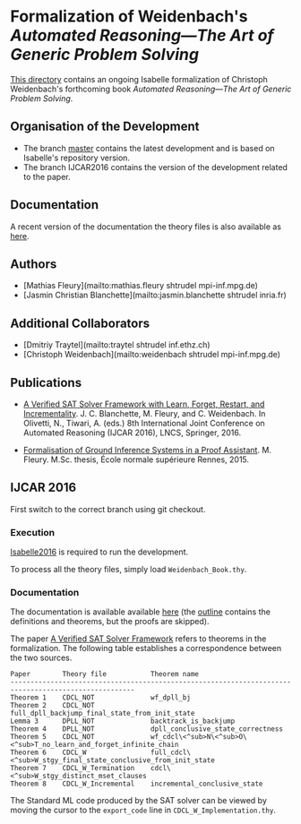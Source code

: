 # Formalization of Weidenbach's _Automated Reasoning―The Art of Generic Problem Solving_ #

[This directory](https://bitbucket.org/jasmin_blanchette/isafol/src/master/Weidenbach_Book/) contains an ongoing Isabelle formalization of Christoph Weidenbach's forthcoming book _Automated Reasoning―The Art of Generic Problem Solving_.

## Organisation of the Development ##
* The branch [master]() contains the latest development and is based on Isabelle's repository version.
* The branch IJCAR2016 contains the version of the development related to the paper.

## Documentation ##

A recent version of the documentation the theory files is also available as [here](http://people.mpi-inf.mpg.de/~mfleury/IsaFoL/current/Weidenbach_Book).

## Authors ##

* [Mathias Fleury](mailto:mathias.fleury shtrudel mpi-inf.mpg.de)
* [Jasmin Christian Blanchette](mailto:jasmin.blanchette shtrudel inria.fr)

## Additional Collaborators ##

* [Dmitriy Traytel](mailto:traytel shtrudel inf.ethz.ch)
* [Christoph Weidenbach](mailto:weidenbach shtrudel mpi-inf.mpg.de)

## Publications ##

* [A Verified SAT Solver Framework with Learn, Forget, Restart, and Incrementality](http://people.mpi-inf.mpg.de/~jblanche/sat.pdf).
  J. C. Blanchette, M. Fleury, and C. Weidenbach.
  In Olivetti, N., Tiwari, A. (eds.) 8th International Joint Conference on Automated Reasoning (IJCAR 2016), LNCS, Springer, 2016.

* [Formalisation of Ground Inference Systems in a Proof Assistant](http://www.mpi-inf.mpg.de/fileadmin/inf/rg1/Documents/fleury_master_thesis.pdf).
  M. Fleury.
  M.Sc. thesis, École normale supérieure Rennes, 2015.


## IJCAR 2016 ##

First switch to the correct branch using git checkout.

### Execution ###

[Isabelle2016](http://isabelle.in.tum.de/website-Isabelle2016) is required to run the development.

To process all the theory files, simply load ```Weidenbach_Book.thy```.

### Documentation ###

The documentation is available available [here](http://people.mpi-inf.mpg.de/~mfleury/IsaFoL/IJCAR2016/Weidenbach_Book) (the 
[outline](http://people.mpi-inf.mpg.de/~mfleury/IsaFoL/IJCAR2016/Weidenbach_Book/outline.pdf) contains the definitions and theorems, but the proofs are skipped).

The paper [A Verified SAT Solver Framework](http://people.mpi-inf.mpg.de/~jblanche/sat.pdf) refers to theorems in the formalization. The following table establishes a correspondence between the two sources.

    Paper        Theory file           Theorem name
    -----------------------------------------------------------------------------------------------------
    Theorem 1    CDCL_NOT              wf_dpll_bj
    Theorem 2    CDCL_NOT              full_dpll_backjump_final_state_from_init_state
    Lemma 3      DPLL_NOT              backtrack_is_backjump
    Theorem 4    DPLL_NOT              dpll_conclusive_state_correctness
    Theorem 5    CDCL_NOT              wf_cdcl\<^sub>N\<^sub>O\<^sub>T_no_learn_and_forget_infinite_chain
    Theorem 6    CDCL_W                full_cdcl\<^sub>W_stgy_final_state_conclusive_from_init_state
    Theorem 7    CDCL_W_Termination    cdcl\<^sub>W_stgy_distinct_mset_clauses
    Theorem 8    CDCL_W_Incremental    incremental_conclusive_state

The Standard ML code produced by the SAT solver can be viewed by moving the cursor to the ```export_code``` line in ```CDCL_W_Implementation.thy```.

